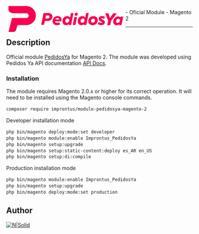 <img src="./view/frontend/web/images/PeYaLogo.svg" align="left"> <p style="padding-top: 10px"> - Oficial Module - Magento 2</p>
<hr>

## Description
Official module [PedidosYa](https://www.pedidosya.com.ar/) for Magento 2. The module was developed using Pedidos Ya API documentation [API Docs](https://developers.pedidosya.com/courier-api).

### Installation
The module requires Magento 2.0.x or higher for its correct operation. It will need to be installed using the Magento console commands.

```sh
composer require improntus/module-pedidosya-magento-2
```

Developer installation mode

```sh
php bin/magento deploy:mode:set developer
php bin/magento module:enable Improntus_PedidosYa
php bin/magento setup:upgrade
php bin/magento setup:static-content:deploy es_AR en_US
php bin/magento setup:di:compile
```

Production installation mode

```sh
php bin/magento module:enable Improntus_PedidosYa
php bin/magento setup:upgrade
php bin/magento deploy:mode:set production
```
 
## Author

[![N|Solid](https://improntus.com/wp-content/uploads/2022/05/Logo-Site.png)](https://www.improntus.com)

